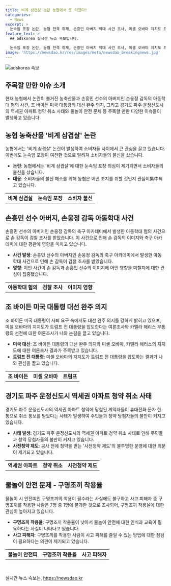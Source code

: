 ```yaml
---
title: 비계 삼겹살 논란 농협에서 또 터졌다!
categories:
  - News
excerpt: >
  눈속임 포장 논란, 농협 전격 취재, 손흥민 아버지 학대 사건 조사, 미셸 오바마 지지도 트럼프 압도, 운정신도시 아파트 청약 취소 파문, 물놀이 구명조끼 착용 중요성 부각 - 다양한 이슈를 한눈에 보는 헤드라인! 클릭하고 싶게 만드는 기사, 지금 바로 확인하세요!
feature_text: >
  ## adskorea 실시간 뉴스 속보입니다.

  눈속임 포장 논란, 농협 전격 취재, 손흥민 아버지 학대 사건 조사, 미셸 오바마 지지도 트럼프 압도, 운정신도시 아파트 청약 취소 파문, 물놀이 구명조끼 착용 중요성 부각 - 다양한 이슈를 한눈에 보는 헤드라인! 클릭하고 싶게 만드는 기사, 지금 바로 확인하세요!
image: 'https://newsdao.kr/res/images/meta/newsdao_breakingnews.jpg'
---
```


<p><img src="https://newsdao.kr/res/images/meta/newsdao_breakingnews.jpg" alt="adskorea 속보" /></p>

<h2 data-ke-size="size26">주목할 만한 이슈 소개</h2>

<p data-ke-size="size16">현재 농협에서 논란이 불거진 농축산물과 손흥민 선수의 아버지인 손웅정 감독의 아동학대 혐의 사건, 조 바이든 미국 대통령의 대선 완주 의지, 그리고 경기도 파주 운정신도시의 역세권 아파트 청약 취소 사태와 물놀이 안전 문제 등 주목할 만한 다양한 이슈들이 발생하고 있습니다.</p>

<h2 data-ke-size="size26">농협 농축산물 '비계 삼겹살' 논란</h2>

<p data-ke-size="size16">농협에서는 '비계 삼겹살' 논란이 발생하여 소비자들 사이에서 큰 관심을 끌고 있습니다. 이번에도 눈속임 포장이 여전한 것으로 알려져 소비자들의 불신을 샀습니다.</p>

<ul>
    <li><b>논란</b>: 농협에서는 '비계 삼겹살'에 대한 눈속임 포장 의심이 제기되면서 소비자들의 불신을 샀습니다.</li>
    <li><b>대응</b>: 소비자들의 불신 해소를 위해 농협은 어떤 조치를 취할 것인지 관심이集中되고 있습니다.</li>
</ul>

<table>
    <tr>
        <td style="text-align: center; height: 17px;"><b>비계 삼겹살</b></td>
        <td style="text-align: center; height: 17px;"><b>눈속임 포장</b></td>
        <td style="text-align: center; height: 17px;"><b>소비자 불신</b></td>
    </tr>
</table>

<h2 data-ke-size="size26">손흥민 선수 아버지, 손웅정 감독 아동학대 사건</h2>

<p data-ke-size="size16">손흥민 선수의 아버지인 손웅정 감독의 축구 아카데미에서 발생한 아동학대 혐의 사건으로 손 감독이 검찰 조사를 받았습니다. 이 사건으로 인해 손 감독의 이미지와 축구 아카데미에 대한 평판에 영향을 미치고 있습니다.</p>

<ul>
    <li><b>사건 발생</b>: 손흥민 선수의 아버지인 손웅정 감독의 축구 아카데미에서 발생한 아동학대 사건으로 인해 손 감독이 검찰 조사를 받았습니다.</li>
    <li><b>영향</b>: 이번 사건이 손 감독과 손흥민 선수의 이미지에 어떤 영향을 미칠지에 대한 관심이 집중됐습니다.</li>
</ul>

<table>
    <tr>
        <td style="text-align: center; height: 17px;"><b>아동학대 혐의</b></td>
        <td style="text-align: center; height: 17px;"><b>검찰 조사</b></td>
        <td style="text-align: center; height: 17px;"><b>이미지 영향</b></td>
    </tr>
</table>

<h2 data-ke-size="size26">조 바이든 미국 대통령 대선 완주 의지</h2>

<p data-ke-size="size16">조 바이든 미국 대통령이 사퇴 요구 속에서도 대선 완주 의지를 강하게 밝히고 있으며, 미셸 오바마의 지지도가 트럼프 전 대통령을 압도한다는 여론조사와 카멜라 해리스 부통령의 선전에 대한 여론조사가 나와 눈길을 끌고 있습니다.</p>

<ul>
    <li><b>미국 대선</b>: 조 바이든 대통령의 대선 완주 의지와 미셸 오바마, 카멜라 해리스의 지지도에 대한 여론조사 결과가 주목받고 있습니다.</li>
    <li><b>트럼프 전 대통령</b>: 미셸 오바마의 지지도가 트럼프 전 대통령을 압도하는 결과가 나와 관심을 끌고 있습니다.</li>
</ul>

<table>
    <tr>
        <td style="text-align: center; height: 17px;"><b>조 바이든</b></td>
        <td style="text-align: center; height: 17px;"><b>미셸 오바마</b></td>
        <td style="text-align: center; height: 17px;"><b>트럼프</b></td>
    </tr>
</table>

<h2 data-ke-size="size26">경기도 파주 운정신도시 역세권 아파트 청약 취소 사태</h2>

<p data-ke-size="size16">경기도 파주 운정신도시의 역세권 아파트 청약에 당첨된 계약자들이 휴대전화 문자 한 통으로 취소 통보를 받았다는 사태가 발생하여 주민들과 청약 당첨자들의 불만이 커지고 있습니다.</p>

<ul>
    <li><b>사태 발생</b>: 경기도 파주 운정신도시의 역세권 아파트 청약 취소 사태로 인해 주민들과 청약 당첨자들의 불만이 커지고 있습니다.</li>
    <li><b>사전청약 제도</b>: 공사 전에 청약을 받는 '사전청약 제도'의 불투명한 운영에 대한 의문이 제기되고 있습니다.</li>
</ul>

<table>
    <tr>
        <td style="text-align: center; height: 17px;"><b>역세권 아파트</b></td>
        <td style="text-align: center; height: 17px;"><b>청약 취소</b></td>
        <td style="text-align: center; height: 17px;"><b>사전청약 제도</b></td>
    </tr>
</table>

<h2 data-ke-size="size26">물놀이 안전 문제 - 구명조끼 착용율</h2>

<p data-ke-size="size16">물놀이 시 안전띠인 구명조끼의 착용이 필수라는 사실에도 불구하고 사고 피해자 중 구명조끼를 착용한 사람은 7명 중 1명에 불과한 것으로 조사되어, 구명조끼 착용율에 대한 관심이 높아지고 있습니다.</p>

<ul>
    <li><b>구명조끼 착용율</b>: 구명조끼 착용율이 낮아서 물놀이 안전에 대한 인식과 교육이 필요하다는 사실이 나타나고 있습니다.</li>
    <li><b>사고 피해자</b>: 구명조끼를 착용한 사람이 사고 피해를 줄일 수 있는 방법에 대한 점검이 필요하다는 의견이 제기되고 있습니다.</li>
</ul>

<table>
    <tr>
        <td style="text-align: center; height: 17px;"><b>물놀이 안전띠</b></td>
        <td style="text-align: center; height: 17px;"><b>구명조끼 착용율</b></td>
        <td style="text-align: center; height: 17px;"><b>사고 피해자</b></td>
    </tr>
</table>

<p data-ke-size="size16">&nbsp;</p>
실시간 뉴스 속보는, <a href="https://newsdao.kr" rel="dofollow">https://newsdao.kr</a>


